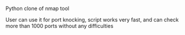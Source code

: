 Python clone of nmap tool

User can use it for port knocking, script works very fast, and can check more than 1000 ports without any difficulties 
